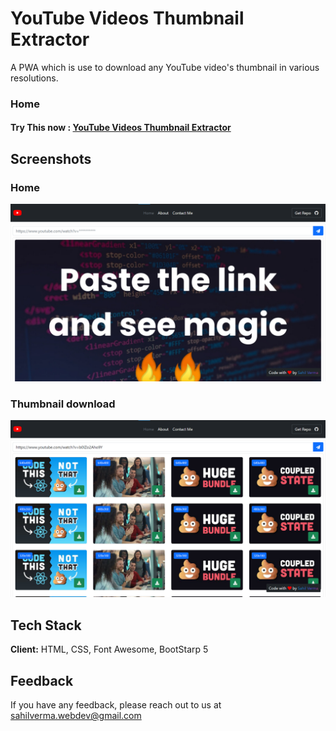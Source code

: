 # YouTube Videos Thumbnail Extractor

A PWA which is use to download any YouTube video's thumbnail in various resolutions.

### Home

#### Try This now : [YouTube Videos Thumbnail Extractor](https://youtube-thumbnail-extracter.vercel.app/)

## Screenshots

### Home

![Home](./screenshot/home.png)

### Thumbnail download

![Thumbnails](./screenshot/thumbnails.png)

## Tech Stack

**Client:** HTML, CSS, Font Awesome, BootStarp 5

## Feedback

If you have any feedback, please reach out to us at sahilverma.webdev@gmail.com
